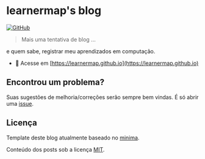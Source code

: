 # learnermap's blog

[![GitHub](https://img.shields.io/github/license/learnermap/learnermap.github.io)](https://github.com/learnermap/learnermap.github.io/blob/f092c4d0a7ecf04d8b4c25562e069fb24a40cd0b/LICENSE)

> Mais uma tentativa de blog ...
  
e quem sabe, registrar meu aprendizados em computação.

- :blue_book: Acesse em [https://learnermap.github.io](https://learnermap.github.io)

## Encontrou um problema?

Suas sugestões de melhoria/correções serão sempre bem vindas. É só abrir uma [issue](https://github.com/learnermap/learnermap.github.io/issues).

## Licença

Template deste blog atualmente baseado no [minima](https://github.com/jekyll/minima).

Conteúdo dos posts sob a licença [MIT](https://github.com/learnermap/learnermap.github.io/blob/f092c4d0a7ecf04d8b4c25562e069fb24a40cd0b/LICENSE).

<!--START_SECTION:posts-->
<!--END_SECTION:posts-->
